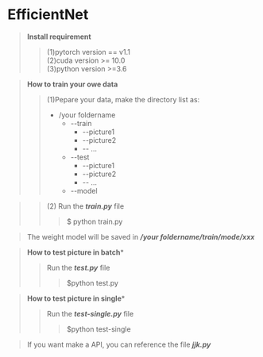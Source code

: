 # EfficientNet
>**Install requirement**  
>>(1)pytorch version == v1.1  
>>(2)cuda version >= 10.0  
>>(3)python version >=3.6  

>**How to train your owe data**   
>>(1)Pepare your data, make the directory list as:
>>   * /your foldername  
>>       * --train  
>>         * --picture1  
>>         * --picture2  
>>         * -- ...  
>>       * --test  
>>         * --picture1  
>>         * --picture2  
>>         * -- ...  
>>      * --model  
  
>>(2) Run the ***train.py*** file  
>>>   $ python train.py  
  
>The weight model will be saved in ***/your foldername/train/mode/xxx***  
  
>**How to test picture in batch***  
>>Run the ***test.py*** file  
>>> $python test.py  
  
>**How to test picture in single*** 
>>Run the ***test-single.py*** file  
>>> $python test-single  
  
>If you want make a API, you can reference the file ***jjk.py***  



